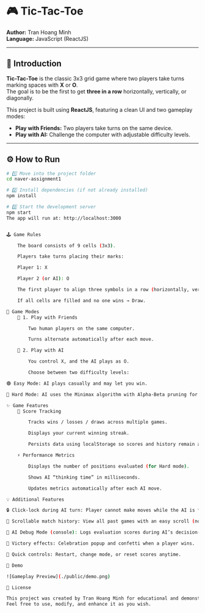 # 🎮 Tic-Tac-Toe

**Author:** Tran Hoang Minh  
**Language:** JavaScript (ReactJS)  

---

## 🧩 Introduction

**Tic-Tac-Toe** is the classic 3x3 grid game where two players take turns marking spaces with **X** or **O**.  
The goal is to be the first to get **three in a row** horizontally, vertically, or diagonally.

This project is built using **ReactJS**, featuring a clean UI and two gameplay modes:
- **Play with Friends:** Two players take turns on the same device.  
- **Play with AI:** Challenge the computer with adjustable difficulty levels.

---

## ⚙️ How to Run

```bash
# 1️⃣ Move into the project folder
cd naver-assignment1

# 2️⃣ Install dependencies (if not already installed)
npm install

# 3️⃣ Start the development server
npm start
The app will run at: http://localhost:3000


🕹️ Game Rules

    The board consists of 9 cells (3x3).

    Players take turns placing their marks:

    Player 1: X

    Player 2 (or AI): O

    The first player to align three symbols in a row (horizontally, vertically, or diagonally) wins.

    If all cells are filled and no one wins → Draw.

🧠 Game Modes
    👥 1. Play with Friends

        Two human players on the same computer.

        Turns alternate automatically after each move.

    🤖 2. Play with AI

        You control X, and the AI plays as O.

        Choose between two difficulty levels:

🟢 Easy Mode: AI plays casually and may let you win.

🔴 Hard Mode: AI uses the Minimax algorithm with Alpha-Beta pruning for optimal moves.

✨ Game Features
    🎯 Score Tracking

        Tracks wins / losses / draws across multiple games.

        Displays your current winning streak.

        Persists data using localStorage so scores and history remain after page reload.

    ⚡ Performance Metrics

        Displays the number of positions evaluated (for Hard mode).

        Shows AI “thinking time” in milliseconds.

        Updates metrics automatically after each AI move.

💡 Additional Features

🔒 Click-lock during AI turn: Player cannot make moves while the AI is thinking.

🧾 Scrollable match history: View all past games with an easy scroll (no limit of 5).

🧠 AI Debug Mode (console): Logs evaluation scores during AI’s decision-making process.

🌈 Victory effects: Celebration popup and confetti when a player wins.

🔄 Quick controls: Restart, change mode, or reset scores anytime.

📸 Demo

![Gameplay Preview](./public/demo.png)

📜 License

This project was created by Tran Hoang Minh for educational and demonstration purposes.
Feel free to use, modify, and enhance it as you wish.